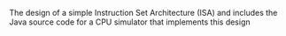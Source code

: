 The design of a simple Instruction Set Architecture (ISA) and includes the Java source code for a CPU simulator that implements this design 
